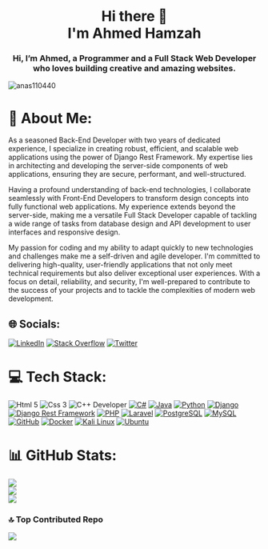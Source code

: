 <!--
**ahmed-coding/ahmed-coding** is a ✨ _special_ ✨ repository because its `README.md` (this file) appears on your GitHub profile.

Here are some ideas to get you started:

- 🔭 I’m currently working on ...
- 🌱 I’m currently learning ...
- 👯 I’m looking to collaborate on ...
- 🤔 I’m looking for help with ...
- 💬 Ask me about ...
- 📫 How to reach me: ...
- 😄 Pronouns: ...
- ⚡ Fun fact: ...
-->

<h1 align="center">Hi there 👋<br/> I'm Ahmed Hamzah</h1>
<h3 align="center">Hi, I’m Ahmed, a Programmer and a Full Stack Web Developer who loves building creative and amazing websites.
</h3>

<p align="left"> <img src="https://komarev.com/ghpvc/?username=anas110440&label=Profile%20views&color=0e75b6&style=flat" alt="anas110440" />

<!-- [![](https://visitcount.itsvg.in/api?id=anas110440&icon=4&color=0)](https://visitcount.itsvg.in) -->
</p>

# 💫 About Me:

As a seasoned Back-End Developer with two years of dedicated experience, I specialize in creating robust, efficient, and scalable web applications using the power of Django Rest Framework. My expertise lies in architecting and developing the server-side components of web applications, ensuring they are secure, performant, and well-structured.

Having a profound understanding of back-end technologies, I collaborate seamlessly with Front-End Developers to transform design concepts into fully functional web applications. My experience extends beyond the server-side, making me a versatile Full Stack Developer capable of tackling a wide range of tasks from database design and API development to user interfaces and responsive design.

My passion for coding and my ability to adapt quickly to new technologies and challenges make me a self-driven and agile developer. I'm committed to delivering high-quality, user-friendly applications that not only meet technical requirements but also deliver exceptional user experiences. With a focus on detail, reliability, and security, I'm well-prepared to contribute to the success of your projects and to tackle the complexities of modern web development.

## 🌐 Socials:

[![LinkedIn](https://img.shields.io/badge/LinkedIn-%230077B5.svg?logo=linkedin&logoColor=white)](linkedin.com/in/ahmed-coding) [![Stack Overflow](https://img.shields.io/badge/-Stackoverflow-FE7A16?logo=stack-overflow&logoColor=white)](https://stackoverflow.com/users/18489595/ahmed-coding) [![Twitter](https://img.shields.io/badge/Twitter-%231DA1F2.svg?logo=Twitter&logoColor=white)](https://twitter.com/ahmed_m_coding)

# 💻 Tech Stack:

![Html 5](https://img.shields.io/badge/HTML5-%23e34c26.svg?logo=Html5&logoColor=white)
![Css 3](https://img.shields.io/badge/Css3-%23264de4.svg?logo=Css3&logoColor=white)
![C++ Developer](https://img.shields.io/badge/C%2B%2B%20Developer-%230056D2)
[![C#](https://img.shields.io/badge/C%23-%230178C4.svg?logo=C%20Sharp&logoColor=white)](https://docs.microsoft.com/en-us/dotnet/csharp/)
[![Java](https://img.shields.io/badge/Java-%23FF5733.svg?logo=Java&logoColor=white)](https://www.oracle.com/java/)
[![Python](https://img.shields.io/badge/Python-%233776AB.svg?logo=Python&logoColor=white)](https://www.python.org/)
[![Django](https://img.shields.io/badge/Django-%23092e20.svg?logo=Django&logoColor=white)](https:wwwdjangoprojectcom/)
[![Django Rest Framework](https://img.shields.io/badge/Django%20Rest%20Framework-%23092e20.svg?logo=Django&logoColor=white)](https://www.django-rest-framework.org/)
[![PHP](https://img.shields.io/badge/PHP-%23777BB4.svg?logo=PHP&logoColor=white)](https://www.php.net/)
[![Laravel](https://img.shields.io/badge/Laravel-%23FF2D20.svg?logo=Laravel&logoColor=white)](https://laravel.com/)
[![PostgreSQL](https://img.shields.io/badge/PostgreSQL-%23336791.svg?logo=PostgreSQL&logoColor=white)](https://www.postgresql.org/)
[![MySQL](https://img.shields.io/badge/MySQL-%2300758F.svg?logo=MySQL&logoColor=white)](https://www.mysql.com/)
[![GitHub](https://img.shields.io/badge/GitHub-%23121011.svg?logo=GitHub&logoColor=white)](https://github.com/)
[![Docker](https://img.shields.io/badge/Docker-%230db7ed.svg?logo=Docker&logoColor=white)](https://www.docker.com/)
[![Kali Linux](https://img.shields.io/badge/Kali%20Linux-%23009233.svg?logo=Kali%20Linux&logoColor=white)](https://www.kali.org/)
[![Ubuntu](https://img.shields.io/badge/Ubuntu-%230078D7.svg?logo=Ubuntu&logoColor=white)](https://ubuntu.com/)

# 📊 GitHub Stats:

![](https://github-readme-stats.vercel.app/api?username=ahmed-coding&theme=blue-green&hide_border=true&include_all_commits=false&count_private=true)<br/>
![](https://github-readme-streak-stats.herokuapp.com/?user=ahmed-coding&theme=blue-green&hide_border=true)<br/>
![](https://github-readme-stats.vercel.app/api/top-langs/?username=ahmed-coding&theme=blue-green&hide_border=true&include_all_commits=false&count_private=true&layout=compact)

### 🔝 Top Contributed Repo

![](https://github-contributor-stats.vercel.app/api?username=ahmed-coding&limit=5&theme=tokyonight&combine_all_yearly_contributions=true)
